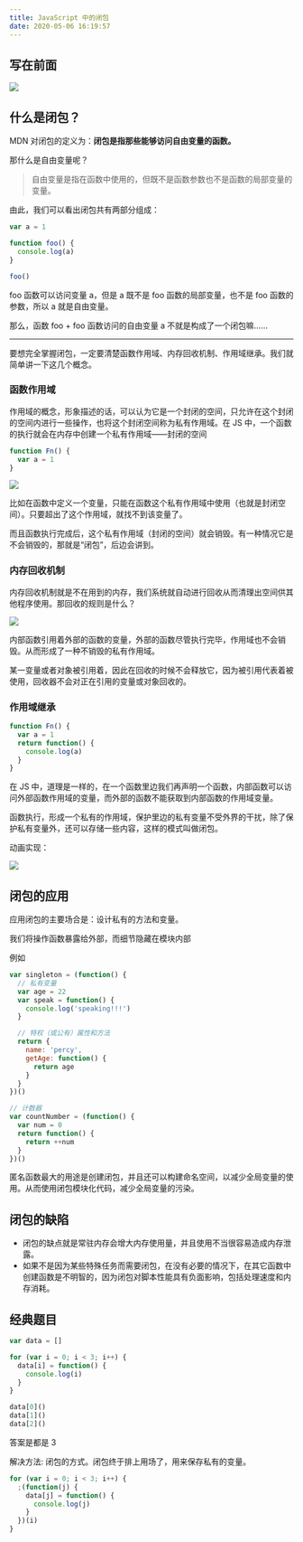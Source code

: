 ```yaml
---
title: JavaScript 中的闭包
date: 2020-05-06 16:19:57
---
```


## 写在前面

![](../../assets/javascript/closure/0.png)

## 什么是闭包？

MDN 对闭包的定义为：**闭包是指那些能够访问自由变量的函数。**

那什么是自由变量呢？

> 自由变量是指在函数中使用的，但既不是函数参数也不是函数的局部变量的变量。

由此，我们可以看出闭包共有两部分组成：

```js
var a = 1

function foo() {
  console.log(a)
}

foo()
```

foo 函数可以访问变量 a，但是 a 既不是 foo 函数的局部变量，也不是 foo 函数的参数，所以 a 就是自由变量。

那么，函数 foo + foo 函数访问的自由变量 a 不就是构成了一个闭包嘛……

---

要想完全掌握闭包，一定要清楚函数作用域、内存回收机制、作用域继承。我们就简单讲一下这几个概念。

### 函数作用域

作用域的概念，形象描述的话，可以认为它是一个封闭的空间，只允许在这个封闭的空间内进行一些操作，也将这个封闭空间称为私有作用域。在 JS 中，一个函数的执行就会在内存中创建一个私有作用域——封闭的空间

```js
function Fn() {
  var a = 1
}
```

![](../../assets/javascript/closure/1.png)

比如在函数中定义一个变量，只能在函数这个私有作用域中使用（也就是封闭空间）。只要超出了这个作用域，就找不到该变量了。

而且函数执行完成后，这个私有作用域（封闭的空间）就会销毁。有一种情况它是不会销毁的，那就是“闭包”，后边会讲到。

### 内存回收机制

内存回收机制就是不在用到的内存，我们系统就自动进行回收从而清理出空间供其他程序使用。那回收的规则是什么？

![](../../assets/javascript/closure/2.png)

内部函数引用着外部的函数的变量，外部的函数尽管执行完毕，作用域也不会销毁。从而形成了一种不销毁的私有作用域。

某一变量或者对象被引用着，因此在回收的时候不会释放它，因为被引用代表着被使用，回收器不会对正在引用的变量或对象回收的。

### 作用域继承

```js
function Fn() {
  var a = 1
  return function() {
    console.log(a)
  }
}
```

在 JS 中，道理是一样的，在一个函数里边我们再声明一个函数，内部函数可以访问外部函数作用域的变量，而外部的函数不能获取到内部函数的作用域变量。

函数执行，形成一个私有的作用域，保护里边的私有变量不受外界的干扰，除了保护私有变量外，还可以存储一些内容，这样的模式叫做闭包。

动画实现：

![](../../assets/javascript/closure/3.gif)

## 闭包的应用

应用闭包的主要场合是：设计私有的方法和变量。

我们将操作函数暴露给外部，而细节隐藏在模块内部

例如

```js
var singleton = (function() {
  // 私有变量
  var age = 22
  var speak = function() {
    console.log('speaking!!!')
  }

  // 特权（或公有）属性和方法
  return {
    name: 'percy',
    getAge: function() {
      return age
    }
  }
})()

// 计数器
var countNumber = (function() {
  var num = 0
  return function() {
    return ++num
  }
})()
```

匿名函数最大的用途是创建闭包，并且还可以构建命名空间，以减少全局变量的使用。从而使用闭包模块化代码，减少全局变量的污染。

## 闭包的缺陷

- 闭包的缺点就是常驻内存会增大内存使用量，并且使用不当很容易造成内存泄露。
- 如果不是因为某些特殊任务而需要闭包，在没有必要的情况下，在其它函数中创建函数是不明智的，因为闭包对脚本性能具有负面影响，包括处理速度和内存消耗。

## 经典题目

```js
var data = []

for (var i = 0; i < 3; i++) {
  data[i] = function() {
    console.log(i)
  }
}

data[0]()
data[1]()
data[2]()
```

答案是都是 3

解决方法: 闭包的方式。闭包终于排上用场了，用来保存私有的变量。

```js
for (var i = 0; i < 3; i++) {
  ;(function(j) {
    data[j] = function() {
      console.log(j)
    }
  })(i)
}
```
